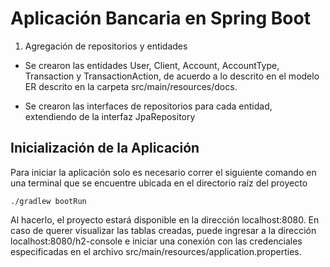 # Aplicación Bancaria en Spring Boot

1. Agregación de repositorios y entidades

* Se crearon las entidades User, Client, Account, AccountType, Transaction y TransactionAction, de acuerdo a lo descrito en el modelo ER descrito en la carpeta src/main/resources/docs.

* Se crearon las interfaces de repositorios para cada entidad, extendiendo de la interfaz JpaRepository

## Inicialización de la Aplicación

Para iniciar la aplicación solo es necesario correr el siguiente comando en una terminal que se encuentre ubicada en el directorio raíz del proyecto

```
./gradlew bootRun
```

Al hacerlo, el proyecto estará disponible en la dirección localhost:8080. En caso de querer visualizar las tablas creadas, puede ingresar a la dirección localhost:8080/h2-console e iniciar una conexión con las credenciales especificadas en el archivo src/main/resources/application.properties.
